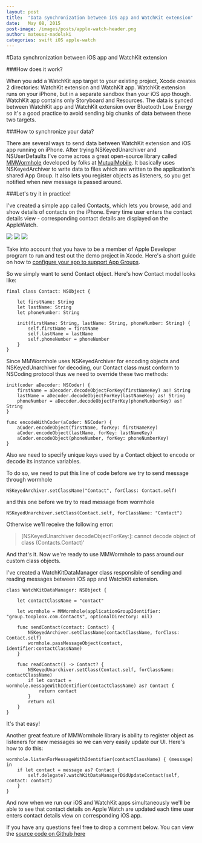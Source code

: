 ```yaml
---
layout: post
title:  "Data synchronization between iOS app and WatchKit extension"
date:   May 08, 2015
post-image: /images/posts/apple-watch-header.png
author: mateusz-nadolski
categories: swift iOS apple-watch
---
```


#Data synchronization between iOS app and WatchKit extension

###How does it work?

When you add a WatchKit app target to your existing project, Xcode creates 2 directories: WatchKit extension and WatchKit app. WatchKit extension runs on your iPhone, but in a separate sandbox than your iOS app though. WatchKit app contains only Storyboard and Resources. The data is synced between WatchKit app and WatchKit extension over Bluetooth Low Energy so it's a good practice to avoid sending big chunks of data between these two targets.

###How to synchronize your data?

There are several ways to send data between WatchKit extension and iOS app running on iPhone. After trying NSKeyedUnarchiver and NSUserDefaults I've come across a great open-source library called [MMWormhole](https://github.com/mutualmobile/MMWormhole) developed by folks at [MutualMobile](http://www.mutualmobile.com). It basically uses NSKeyedArchiver to write data to files which are written to the application's shared App Group. It also lets you register objects as listeners, so you get notified when new message is passed around.

###Let's try it in practice!

I've created a simple app called Contacts, which lets you browse, add and show details of contacts on the iPhone. Every time user enters the contact details view - corresponding contact details are displayed on the AppleWatch.

![](/images/posts/apple-watch-1.png) ![](/images/posts/apple-watch-2.png) ![](/images/posts/apple-watch-3.png)

Take into account that you have to be a member of Apple Developer program to run and test out the demo project in Xcode. Here's a short guide on how to [configure your app to support App Groups](https://developer.apple.com/library/ios/documentation/General/Conceptual/ExtensibilityPG/ExtensionScenarios.html).

So we simply want to send Contact object. Here's how Contact model looks like:

    final class Contact: NSObject {
    
        let firstName: String
        let lastName: String
        let phoneNumber: String
    
        init(firstName: String, lastName: String, phoneNumber: String) {
            self.firstName = firstName
            self.lastName = lastName
            self.phoneNumber = phoneNumber
        }
    }

Since MMWormhole uses NSKeyedArchiver for encoding objects and NSKeyedUnarchiver for decoding,
our Contact class must conform to NSCoding protocol thus we need to override these two methods:

    init(coder aDecoder: NSCoder) {
        firstName = aDecoder.decodeObjectForKey(firstNameKey) as! String
        lastName = aDecoder.decodeObjectForKey(lastNameKey) as! String
        phoneNumber = aDecoder.decodeObjectForKey(phoneNumberKey) as! String
    }
    
    func encodeWithCoder(aCoder: NSCoder) {
        aCoder.encodeObject(firstName, forKey: firstNameKey)
        aCoder.encodeObject(lastName, forKey: lastNameKey)
        aCoder.encodeObject(phoneNumber, forKey: phoneNumberKey)
    }

Also we need to specify unique keys used by a Contact object to encode or decode its instance variables.

To do so, we need to put this line of code before we try to send message through wormhole

    NSKeyedArchiver.setClassName("Contact", forClass: Contact.self)
    
and this one before we try to read message from wormhole
    
    NSKeyedUnarchiver.setClass(Contact.self, forClassName: "Contact")

Otherwise we'll receive the following error:

> [NSKeyedUnarchiver decodeObjectForKey:]: cannot decode object of class (Contacts.Contact)'

And that's it. Now we're ready to use MMWormhole to pass around our custom class objects.

I've created a WatchKitDataManager class responsible of sending and reading messages between iOS app and WatchKit extension.

    class WatchKitDataManager: NSObject {
        
        let contactClassName = "contact"

        let wormhole = MMWormhole(applicationGroupIdentifier: "group.tooploox.com.Contacts", optionalDirectory: nil)
    
        func sendContact(contact: Contact) {
            NSKeyedArchiver.setClassName(contactClassName, forClass: Contact.self)
            wormhole.passMessageObject(contact, identifier:contactClassName)
        }
    
        func readContact() -> Contact? {
            NSKeyedUnarchiver.setClass(Contact.self, forClassName: contactClassName)
            if let contact = wormhole.messageWithIdentifier(contactClassName) as? Contact {
                return contact
            }
            return nil
        }
    }

It's that easy!

Another great feature of MMWormhole library is ability to register object as listeners for new messages so we can very easily update our UI. Here's how to do this:

    wormhole.listenForMessageWithIdentifier(contactClassName) { (message) in
        if let contact = message as? Contact {
            self.delegate?.watchKitDataManagerDidUpdateContact(self, contact: contact)
        }
    }

And now when we run our iOS and WatchKit apps simultaneously we'll be able to see that contact details on Apple Watch are updated each time user enters contact details view on corresponding iOS app.

If you have any questions feel free to drop a comment below. You can view the [source code on Github here](https://github.com/tooploox/apple-watch-communication-example)